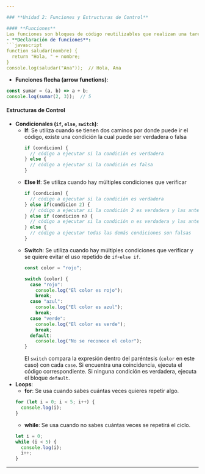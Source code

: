 ```yaml
---

### **Unidad 2: Funciones y Estructuras de Control**

#### **Funciones**
Las funciones son bloques de código reutilizables que realizan una tarea específica.
- **Declaración de funciones**:
```javascript
function saludar(nombre) {
  return "Hola, " + nombre;
}
console.log(saludar("Ana"));  // Hola, Ana
```
- **Funciones flecha (arrow functions)**:
```javascript
const sumar = (a, b) => a + b;
console.log(sumar(2, 3));  // 5
```

#### **Estructuras de Control**
- **Condicionales (`if`, `else`, `switch`)**:
  - **If**: Se utiliza cuando se tienen dos caminos por donde puede ir el código, existe una condición la cual puede ser verdadera o falsa
    ```javascript
    if (condicion) {
      // código a ejecutar si la condición es verdadera
    } else {
      // código a ejecutar si la condición es falsa
    }
    ```
  - **Else If**: Se utiliza cuando hay múltiples condiciones que verificar 
    ```javascript
    if (condicion) {
      // código a ejecutar si la condición es verdadera
    } else if(condicion 2) {
      // código a ejecutar si la condición 2 es verdadera y las anteriores falsas
    } else if (condicion n) {
      // código a ejecutar si la condición n es verdadera y las anteriores falsas
    } else {
      // código a ejecutar todas las demás condiciones son falsas
    }
    ```
  - **Switch**: Se utiliza cuando hay múltiples condiciones que verificar y se quiere evitar el uso repetido de `if`-`else if`.
      ```javascript
      const color = "rojo";
    
      switch (color) {
        case "rojo":
          console.log("El color es rojo");
          break;
        case "azul":
          console.log("El color es azul");
          break;
        case "verde":
          console.log("El color es verde");
          break;
        default:
          console.log("No se reconoce el color");
      }
      ```
      El `switch` compara la expresión dentro del paréntesis (`color` en este caso) con cada `case`. Si encuentra una coincidencia, ejecuta el código correspondiente. Si ninguna condición es verdadera, ejecuta el bloque `default`.
- **Loops**:
  - **for**: Se usa cuando sabes cuántas veces quieres repetir algo.
  ```javascript
  for (let i = 0; i < 5; i++) {
    console.log(i);
  }
  ```
  - **while**: Se usa cuando no sabes cuántas veces se repetirá el ciclo.
  ```javascript
  let i = 0;
  while (i < 5) {
    console.log(i);
    i++;
  }
  ```

---
```

